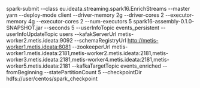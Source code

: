 spark-submit --class eu.ideata.streaming.spark16.EnrichStreams --master yarn --deploy-mode client --driver-memory 2g --driver-cores 2 --executor-memory 4g --executor-cores 2 --num-executors 5 spark16-assembly-0.1.0-SNAPSHOT.jar --seconds 5 --userInfoTopic events_persistent --userInfoUpdateTopic users --kafakServerUrl metis-worker2.metis.ideata:9092 --schemaRegistryUrl http://metis-worker1.metis.ideata:8081 --zookeeperUrl metis-worker1.metis.ideata:2181,metis-worker2.metis.ideata:2181,metis-worker3.metis.ideata:2181,metis-worker4.metis.ideata:2181,metis-worker5.metis.ideata:2181 --kafkaTargetTopic events_enriched --fromBeginning --statePartitionCount 5 --checkpointDir hdfs://user/centos/spark_checkpoint    
